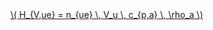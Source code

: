<a href="/eco2_guide_center/1.%20ECO2%20Logic%20Guide/Hee1_Equation_List.html" class="equation-link" target="_blank" rel="noopener noreferrer">
  \( H_{V,ue} = n_{ue} \, V_u \, c_{p,a} \, \rho_a \) 
</a>
